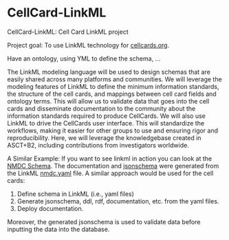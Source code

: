 # CellCard-LinkML
CellCard-LinkML: Cell Card LinkML project

Project goal: To use LinkML technology for [cellcards.org](https://cellcards.org).  

Have an ontology, using YML to define the schema, ...

The LinkML modeling language will be used to design schemas that are easily shared across many platforms and communities. We will leverage the modeling features of LinkML to define the minimum information standards, the structure of the cell cards, and mappings between cell card fields and ontology terms. This will allow us to validate data that goes into the cell cards and disseminate documentation to the community about the information standards required to produce CellCards. We will also use LinkML to drive the CellCards user interface. This will standardize the workflows, making it easier for other groups to use and ensuring rigor and reproducibility. Here, we will leverage the knowledgebase created in ASCT+B2, including contributions from investigators worldwide.

A Similar Example: 
If you want to see linkml in action you can look at the [NMDC Schema](https://microbiomedata.github.io/nmdc-schema/). The documentation and [jsonschema](https://github.com/microbiomedata/nmdc-schema/blob/main/jsonschema/nmdc.schema.json) were generated from the LinkML [nmdc.yaml](https://github.com/microbiomedata/nmdc-schema/blob/main/src/schema/nmdc.yaml) file. A similar approach would be used for the cell cards:

1. Define schema in LinkML (i.e., yaml files)
2. Generate jsonschema, ddl, rdf, documentation, etc. from the yaml files.
3. Deploy documentation.

Moreover, the generated jsonschema is used to validate data before inputting the data into the database.

